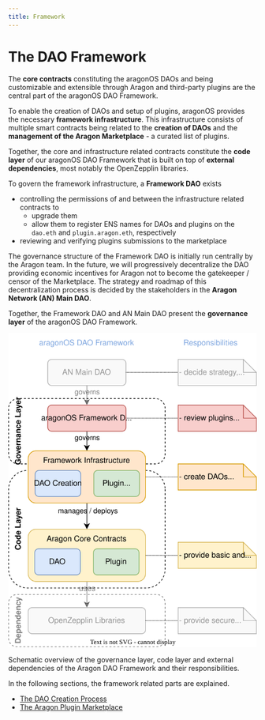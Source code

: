 ```yaml
---
title: Framework
---
```


# The DAO Framework

The **core contracts** constituting the aragonOS DAOs and being customizable and extensible through Aragon and third-party plugins are the central part of the aragonOS DAO Framework.

To enable the creation of DAOs and setup of plugins, aragonOS provides the necessary **framework infrastructure**. This infrastructure consists of multiple smart contracts being related to the **creation of DAOs** and the **management of the Aragon Marketplace** - a curated list of plugins.

Together, the core and infrastructure related contracts constitute the **code layer** of our aragonOS DAO Framework that is built on top of **external dependencies**, most notably the OpenZepplin libraries.

To govern the framework infrastructure, a **Framework DAO** exists

- controlling the permissions of and between the infrastructure related contracts to
  - upgrade them
  - allow them to register ENS names for DAOs and plugins on the `dao.eth` and `plugin.aragon.eth`, respectively
- reviewing and verifying plugins submissions to the marketplace

The governance structure of the Framework DAO is initially run centrally by the Aragon team. In the future, we will progressively decentralize the DAO providing economic incentives for Aragon not to become the gatekeeper / censor of the Marketplace.
The strategy and roadmap of this decentralization process is decided by the stakeholders in the **Aragon Network (AN) Main DAO**.

Together, the Framework DAO and AN Main DAO present the **governance layer** of the aragonOS DAO Framework.

![Schematic overview of the governance layer, code layer and external dependencies of the Aragon DAO Framework and their responsibilities.](aragon-os-architecture-Overview.drawio.svg)

Schematic overview of the governance layer, code layer and external dependencies of the Aragon DAO Framework and their responsibilities.

In the following sections, the framework related parts are explained.

- [The DAO Creation Process](01-dao-creation-process.md)
- [The Aragon Plugin Marketplace](02-plugin-marketplace/index.md)
